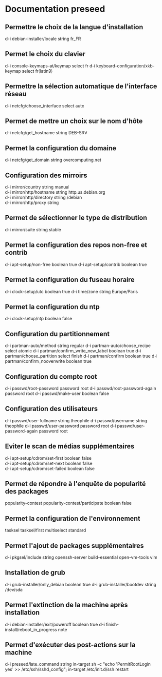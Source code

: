 # Documentation preseed

## Permettre le choix de la langue d'installation
d-i debian-installer/locale string fr_FR

## Permet le choix du clavier
d-i console-keymaps-at/keymap select fr
d-i keyboard-configuration/xkb-keymap select fr(latin9)

## Permettre la sélection automatique de l'interface réseau
d-i netcfg/choose_interface select auto

## Permet de mettre un choix sur le nom d'hôte
d-i netcfg/get_hostname string DEB-SRV

## Permet la configuration du domaine
d-i netcfg/get_domain string overcomputing.net

## Configuration des mirroirs
d-i mirror/country string manual  
d-i mirror/http/hostname string http.us.debian.org  
d-i mirror/http/directory string /debian  
d-i mirror/http/proxy string  

## Permet de sélectionner le type de distribution 
d-i mirror/suite string stable

## Permet la configuration des repos non-free et contrib
d-i apt-setup/non-free boolean true
d-i apt-setup/contrib boolean true

## Permet la configuration du fuseau horaire
d-i clock-setup/utc boolean true
d-i time/zone string Europe/Paris

## Permet la configuration du ntp
d-i clock-setup/ntp boolean false

## Configuration du partitionnement
d-i partman-auto/method string regular
d-i partman-auto/choose_recipe select atomic
d-i partman/confirm_write_new_label boolean true
d-i partman/choose_partition select finish
d-i partman/confirm boolean true
d-i partman/confirm_nooverwrite boolean true

## Configuration du compte root
d-i passwd/root-password password root
d-i passwd/root-password-again password root
d-i passwd/make-user boolean false

## Configuration des utilisateurs
d-i passwd/user-fullname string theophile
d-i passwd/username string theophile
d-i passwd/user-password password root
d-i passwd/user-password-again password root

## Eviter le scan de médias supplémentaires
d-i apt-setup/cdrom/set-first boolean false                                 
d-i apt-setup/cdrom/set-next boolean false                                  
d-i apt-setup/cdrom/set-failed boolean false

## Permet de répondre à l'enquête de popularité des packages
popularity-contest popularity-contest/participate boolean false

## Permet la configuration de l'environnement
tasksel tasksel/first multiselect standard

## Permet l'ajout de packages supplémentaires
d-i pkgsel/include string openssh-server build-essential open-vm-tools vim

## Installation de grub
d-i grub-installer/only_debian boolean true
d-i grub-installer/bootdev string /dev/sda

## Permet l'extinction de la machine après installation
d-i debian-installer/exit/poweroff boolean true
d-i finish-install/reboot_in_progress note

## Permet d'exécuter des post-actions sur la machine
d-i preseed/late_command string in-target sh -c "echo 'PermitRootLogin yes' >> /etc/ssh/sshd_config"; in-target /etc/init.d/ssh restart
